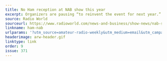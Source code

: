 ```yaml
---
title: No Ham reception at NAB show this year
excerpt: Organizers are pausing “to reinvent the event for next year.”
source: Radio World
sourceurl: https://www.radioworld.com/news-and-business/show-news/nab-show/no-ham-reception-at-nab-show-this-year
linkname: ham-nab
urlparams: '?utm_source=amateur-radio-weekly&utm_medium=email&utm_campaign=newsletter'
headerimage: arw-header.gif
linktype: link
order: 9
issue: 371
---
```

